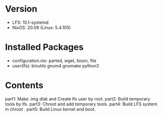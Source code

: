 # Version

- LFS: 10.1-systemd
- NixOS: 20.09 (Linux: 5.4.105)

# Installed Packages

- configuration.nix: parted, wget, bison, file
- user(lfs): binutils gnum4 gnumake python3

# Contents

part1: Make .img disk and Create lfs user by root.
part2: Build temporary tools by lfs.
part3: Chroot and add temporary tools.
part4: Build LFS system in chroot .
part5: Build Linux kernel and boot. 

